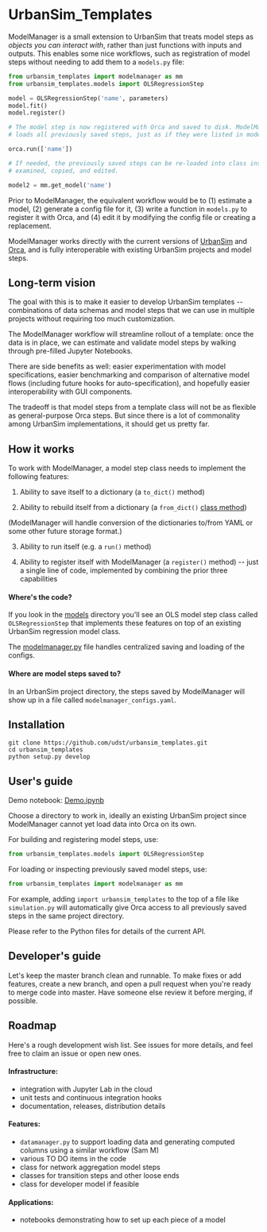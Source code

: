 # UrbanSim_Templates

ModelManager is a small extension to UrbanSim that treats model steps as _objects you can interact with_, rather than just functions with inputs and outputs. This enables some nice workflows, such as registration of model steps without needing to add them to a `models.py` file:

```py
from urbansim_templates import modelmanager as mm
from urbansim_templates.models import OLSRegressionStep

model = OLSRegressionStep('name', parameters)
model.fit()
model.register()

# The model step is now registered with Orca and saved to disk. ModelManager tracks and
# loads all previously saved steps, just as if they were listed in models.py.

orca.run(['name'])

# If needed, the previously saved steps can be re-loaded into class instances that can be 
# examined, copied, and edited.

model2 = mm.get_model('name')
```

Prior to ModelManager, the equivalent workflow would be to (1) estimate a model, (2) generate a config file for it, (3) write a function in `models.py` to register it with Orca, and (4) edit it by modifying the config file or creating a replacement.

ModelManager works directly with the current versions of [UrbanSim](https://github.com/udst/urbansim) and [Orca](https://github.com/udst/orca), and is fully interoperable with existing UrbanSim projects and model steps. 


## Long-term vision

The goal with this is to make it easier to develop UrbanSim templates -- combinations of data schemas and model steps that we can use in multiple projects without requiring too much customization. 

The ModelManager workflow will streamline rollout of a template: once the data is in place, we can estimate and validate model steps by walking through pre-filled Jupyter Notebooks.

There are side benefits as well: easier experimentation with model specifications, easier benchmarking and comparison of alternative model flows (including future hooks for auto-specification), and hopefully easier interoperability with GUI components.

The tradeoff is that model steps from a template class will not be as flexible as general-purpose Orca steps. But since there is a lot of commonality among UrbanSim implementations, it should get us pretty far.


## How it works

To work with ModelManager, a model step class needs to implement the following features:

1. Ability to save itself to a dictionary (a `to_dict()` method)

2. Ability to rebuild itself from a dictionary (a `from_dict()` [class method](http://stackabuse.com/pythons-classmethod-and-staticmethod-explained/))

(ModelManager will handle conversion of the dictionaries to/from YAML or some other future storage format.)

3. Ability to run itself (e.g. a `run()` method)

4. Ability to register itself with ModelManager (a `register()` method) -- just a single line of code, implemented by combining the prior three capabilities

#### Where's the code?

If you look in the [models](https://github.com/UDST/urbansim_templates/tree/master/urbansim_templates/models) directory you'll see an OLS model step class called `OLSRegressionStep` that implements these features on top of an existing UrbanSim regression model class. 

The [modelmanager.py](https://github.com/UDST/urbansim_templates/blob/master/urbansim_templates/modelmanager.py) file handles centralized saving and loading of the configs. 

#### Where are model steps saved to?

In an UrbanSim project directory, the steps saved by ModelManager will show up in a file called `modelmanager_configs.yaml`.


## Installation

```
git clone https://github.com/udst/urbansim_templates.git
cd urbansim_templates
python setup.py develop
```


## User's guide

Demo notebook: [Demo.ipynb](https://github.com/ual/urbansim_parcel_bayarea/blob/master/notebooks-sam/Demo.ipynb)

Choose a directory to work in, ideally an existing UrbanSim project since ModelManager cannot yet load data into Orca on its own.

For building and registering model steps, use: 

```py
from urbansim_templates.models import OLSRegressionStep
```

For loading or inspecting previously saved model steps, use:

```py
from urbansim_templates import modelmanager as mm
```

For example, adding `import urbansim_templates` to the top of a file like `simulation.py` will automatically give Orca access to all previously saved steps in the same project directory.

Please refer to the Python files for details of the current API. 


## Developer's guide

Let's keep the master branch clean and runnable. To make fixes or add features, create a new branch, and open a pull request when you're ready to merge code into master. Have someone else review it before merging, if possible.


## Roadmap

Here's a rough development wish list. See issues for more details, and feel free to claim an issue or open new ones.

#### Infrastructure:

- integration with Jupyter Lab in the cloud
- unit tests and continuous integration hooks
- documentation, releases, distribution details

#### Features:

- `datamanager.py` to support loading data and generating computed columns using a similar workflow (Sam M) 
- various TO DO items in the code
- class for network aggregation model steps
- classes for transition steps and other loose ends
- class for developer model if feasible

#### Applications:

- notebooks demonstrating how to set up each piece of a model


